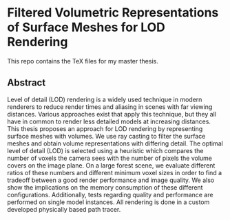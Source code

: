 # Filtered Volumetric Representations of Surface Meshes for LOD Rendering
This repo contains the TeX files for my master thesis.
## Abstract
Level of detail (LOD) rendering is a widely used technique in modern renderers to reduce render times and aliasing in scenes with far viewing distances. Various approaches exist that apply this technique, but they all have in common to render less detailed models at increasing distances. This thesis proposes an approach for LOD rendering by representing surface meshes with volumes. We use ray casting to filter the surface meshes and obtain volume representations with differing detail. The optimal level of detail (LOD) is selected using a heuristic which compares the number of voxels the camera sees with the number of pixels the volume covers on the image plane. On a large forest scene, we evaluate different ratios of these numbers and different minimum voxel sizes in order to find a tradeoff between a good render performance and image quality. We also show the implications on the memory consumption of these different configurations. Additionally, tests regarding quality and performance are performed on single model instances. All rendering is done in a custom developed physically based path tracer.